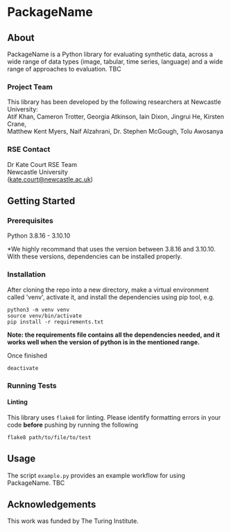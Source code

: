 # PackageName

## About

PackageName is a Python library for evaluating synthetic data, across a wide range of data types (image, tabular, time series, language) and a wide range of approaches to evaluation. TBC

### Project Team
This library has been developed by the following researchers at Newcastle University: <br>
Atif Khan, Cameron Trotter, Georgia Atkinson, Iain Dixon, Jingrui He, Kirsten Crane, <br>
Matthew Kent Myers, Naif Alzahrani, Dr. Stephen McGough, Tolu Awosanya

### RSE Contact
Dr Kate Court
RSE Team  
Newcastle University  
([kate.court@newcastle.ac.uk](mailto:kate.court@newcastle.ac.uk))  

## Getting Started

### Prerequisites

Python 3.8.16 - 3.10.10  

*We highly recommand that uses the version between 3.8.16 and 3.10.10. With these versions, dependencies can be installed properly.


### Installation

After cloning the repo into a new directory, make a virtual environment called 'venv', activate it, and install the dependencies using pip tool, e.g.

```
python3 -m venv venv
source venv/bin/activate
pip install -r requirements.txt
```

**Note: the requirements file contains all the dependencies needed, and it works well when the version of python is in the mentioned range.**

Once finished   

```
deactivate
```

### Running Tests

#### Linting
This library uses `flake8` for linting. Please identify formatting errors in your code **before** pushing by running the following 

```
flake8 path/to/file/to/test
```

## Usage

The script `example.py` provides an example workflow for using PackageName. 
TBC

## Acknowledgements
This work was funded by The Turing Institute.
